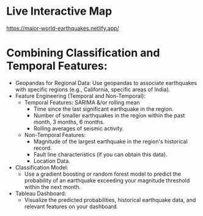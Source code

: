 # Live Interactive Map
https://major-world-earthquakes.netlify.app/ 

# Combining Classification and Temporal Features:
 * Geopandas for Regional Data: Use geopandas to associate earthquakes with specific regions (e.g., California, specific areas of India).
 * Feature Engineering (Temporal and Non-Temporal):
   * Temporal Features: SARIMA &/or rolling mean
     * Time since the last significant earthquake in the region.
     * Number of smaller earthquakes in the region within the past month, 3 months, 6 months.
     * Rolling averages of seismic activity.
   * Non-Temporal Features:
     * Magnitude of the largest earthquake in the region's historical record.
     * Fault line characteristics (if you can obtain this data).
     * Location Data.
 * Classification Model:
   * Use a gradient boosting or random forest model to predict the probability of an earthquake exceeding your magnitude threshold within the next month.
 * Tableau Dashboard:
   * Visualize the predicted probabilities, historical earthquake data, and relevant features on your dashboard.
